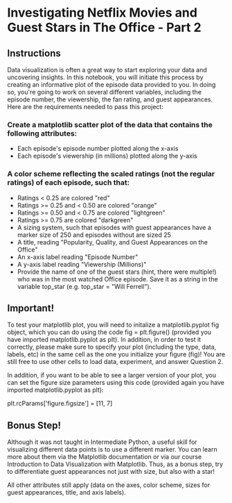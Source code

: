 # Investigating Netflix Movies and Guest Stars in The Office - Part 2
## Instructions
Data visualization is often a great way to start exploring your data and uncovering insights. In this notebook, you will initiate this process by creating an informative plot of the episode data provided to you. In doing so, you're going to work on several different variables, including the episode number, the viewership, the fan rating, and guest appearances. 
<br>Here are the requirements needed to pass this project:

### Create a matplotlib scatter plot of the data that contains the following attributes:
- Each episode's episode number plotted along the x-axis
- Each episode's viewership (in millions) plotted along the y-axis
### A color scheme reflecting the scaled ratings (not the regular ratings) of each episode, such that:
- Ratings < 0.25 are colored "red"
- Ratings >= 0.25 and < 0.50 are colored "orange"
- Ratings >= 0.50 and < 0.75 are colored "lightgreen"
- Ratings >= 0.75 are colored "darkgreen"
- A sizing system, such that episodes with guest appearances have a marker size of 250 and episodes without are sized 25
- A title, reading "Popularity, Quality, and Guest Appearances on the Office"
- An x-axis label reading "Episode Number"
- A y-axis label reading "Viewership (Millions)"
- Provide the name of one of the guest stars (hint, there were multiple!) who was in the most watched Office episode. Save it as a string in the variable top_star (e.g. top_star = "Will Ferrell").
## Important!
To test your matplotlib plot, you will need to initalize a matplotlib.pyplot fig object, which you can do using the code fig = plt.figure() (provided you have imported matplotlib.pyplot as plt). In addition, in order to test it correctly, please make sure to specify your plot (including the type, data, labels, etc) in the same cell as the one you initialize your figure (fig)! You are still free to use other cells to load data, experiment, and answer Question 2.

In addition, if you want to be able to see a larger version of your plot, you can set the figure size parameters using this code (provided again you have imported matplotlib.pyplot as plt):

plt.rcParams['figure.figsize'] = [11, 7]

## Bonus Step!
Although it was not taught in Intermediate Python, a useful skill for visualizing different data points is to use a different marker. You can learn more about them via the Matplotlib documentation or via our course Introduction to Data Visualization with Matplotlib. Thus, as a bonus step, try to differentiate guest appearances not just with size, but also with a star!

All other attributes still apply (data on the axes, color scheme, sizes for guest appearances, title, and axis labels).
